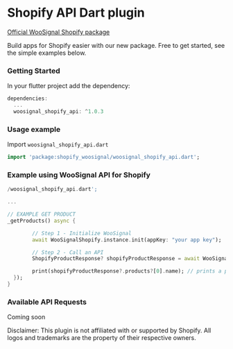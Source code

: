 # Shopify API Dart plugin

[Official WooSignal Shopify package](https://woosignal.com)

Build apps for Shopify easier with our new package.
Free to get started, see the simple examples below.

### Getting Started #
In your flutter project add the dependency:

``` dart 
dependencies:
  ...
  woosignal_shopify_api: ^1.0.3
```

### Usage example #
Import `woosignal_shopify_api.dart`
``` dart
import 'package:shopify_woosignal/woosignal_shopify_api.dart';
```

### Example using WooSignal API for Shopify

``` dart
/woosignal_shopify_api.dart';

...

// EXAMPLE GET PRODUCT
_getProducts() async {

        // Step 1 - Initialize WooSignal
        await WooSignalShopify.instance.init(appKey: "your app key");

        // Step 2 - Call an API
        ShopifyProductResponse? shopifyProductResponse = await WooSignalShopify.instance.getProducts();

        print(shopifyProductResponse?.products?[0].name); // prints a product name
  });
}
```

### Available API Requests

Coming soon


Disclaimer: This plugin is not affiliated with or supported by Shopify. All logos and trademarks are the property of their respective owners.
